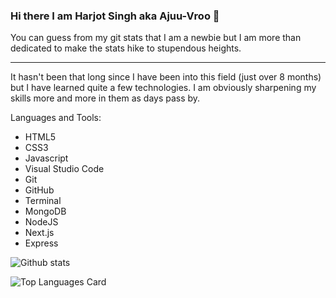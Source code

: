 ### Hi there I am Harjot Singh aka Ajuu-Vroo 👋

You can guess from my git stats that I am a newbie but I am more than dedicated to make the stats hike to stupendous heights.

* * *

It hasn't been that long since I have been into this field (just over 8 months) but I have learned quite a few technologies.
I am obviously sharpening my skills more and more in them as days pass by.

Languages and Tools:

+ HTML5
+ CSS3
+ Javascript
+ Visual Studio Code
+ Git
+ GitHub
+ Terminal
+ MongoDB
+ NodeJS
+ Next.js
+ Express



![Github stats](https://github-readme-stats.vercel.app/api?username=ajuu-vroo&theme=highcontrast&show_icons=true&count_private=true)

![Top Languages Card](https://github-readme-stats.vercel.app/api/top-langs/?username=ajuu-vroo&layout=compact)

<!--
**ajuu-vroo/ajuu-vroo** is a ✨ _special_ ✨ repository because its `README.md` (this file) appears on your GitHub profile.

Here are some ideas to get you started:

- 🔭 I’m currently working on ...
- 🌱 I’m currently learning ...
- 👯 I’m looking to collaborate on ...
- 🤔 I’m looking for help with ...
- 💬 Ask me about ...
- 📫 How to reach me: ...
- 😄 Pronouns: ...
- ⚡ Fun fact: ...
-->
